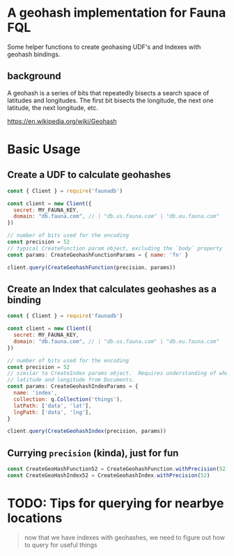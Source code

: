 # A geohash implementation for Fauna FQL

Some helper functions to create geohasing UDF's and Indexes with geohash bindings.

## background

A geohash is a series of bits that repeatedly bisects a search space of latitudes and longitudes. The first bit bisects the longitude, the next one latitude, the next longitude, etc.

https://en.wikipedia.org/wiki/Geohash

# Basic Usage

## Create a UDF to calculate geohashes

```javascript
const { Client } = require('faunadb')

const client = new Client({
  secret: MY_FAUNA_KEY,
  domain: "db.fauna.com", // | "db.us.fauna.com" | "db.eu.fauna.com"
})

// number of bits used for the encoding
const precision = 52 
// typical CreateFunction param object, excluding the `body` property
const params: CreateGeohashFunctionParams = { name: 'fn' } 

client.query(CreateGeohashFunction(precision, params))
```

## Create an Index that calculates geohashes as a binding

```javascript
const { Client } = require('faunadb')

const client = new Client({
  secret: MY_FAUNA_KEY,
  domain: "db.fauna.com", // | "db.us.fauna.com" | "db.eu.fauna.com"
})

// number of bits used for the encoding
const precision = 52 
// similar to CreateIndex params object.  Requires understanding of where to Select 
// latitude and longitude from Documents.
const params: CreateGeohashIndexParams = {
  name: 'index',
  collection: q.Collection('things'),
  latPath: ['data', 'lat'],
  lngPath: ['data', 'lng'],
}

client.query(CreateGeohashIndex(precision, params))
```

## Currying `precision` (kinda), just for fun

```javascript
const CreateGeoHashFunction52 = CreateGeohashFunction.withPrecision(52)
const CreateGeoHashIndex52 = CreateGeohashIndex.withPrecision(52)
```

# TODO: Tips for querying for nearbye locations

> now that we have indexes with geohashes, we need to figure out how to query 
> for useful things